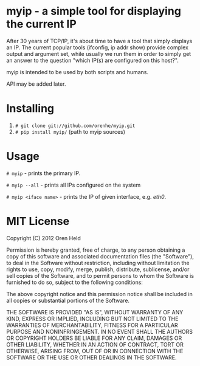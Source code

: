 myip - a simple tool for displaying the current IP
==================================================
After 30 years of TCP/IP, it's about time to have a tool that simply displays an IP.
The current popular tools (ifconfig, ip addr show) provide complex output and argument set, while usually we run
them in order to simply get an answer to the question "which IP(s) are configured on this host?".

myip is intended to be used by both scripts and humans.

API may be added later.

Installing
==========
1. `# git clone git://github.com/orenhe/myip.git`
2. `# pip install myip/` (path to myip sources)

Usage
=====
`# myip` - prints the primary IP.

`# myip --all` - prints all IPs configured on the system

`# myip <iface name>` - prints the IP of given interface, e.g. _eth0_.

MIT License
===========
Copyright (C) 2012 Oren Held

Permission is hereby granted, free of charge, to any person obtaining a copy of this software and associated
documentation files (the "Software"), to deal in the Software without restriction, including without limitation the
rights to use, copy, modify, merge, publish, distribute, sublicense, and/or sell copies of the Software, and to permit
persons to whom the Software is furnished to do so, subject to the following conditions:

The above copyright notice and this permission notice shall be included in all copies or substantial portions of the
Software.

THE SOFTWARE IS PROVIDED "AS IS", WITHOUT WARRANTY OF ANY KIND, EXPRESS OR IMPLIED, INCLUDING BUT NOT LIMITED TO THE
WARRANTIES OF MERCHANTABILITY, FITNESS FOR A PARTICULAR PURPOSE AND NONINFRINGEMENT. IN NO EVENT SHALL THE AUTHORS OR
COPYRIGHT HOLDERS BE LIABLE FOR ANY CLAIM, DAMAGES OR OTHER LIABILITY, WHETHER IN AN ACTION OF CONTRACT, TORT OR
OTHERWISE, ARISING FROM, OUT OF OR IN CONNECTION WITH THE SOFTWARE OR THE USE OR OTHER DEALINGS IN THE SOFTWARE.
